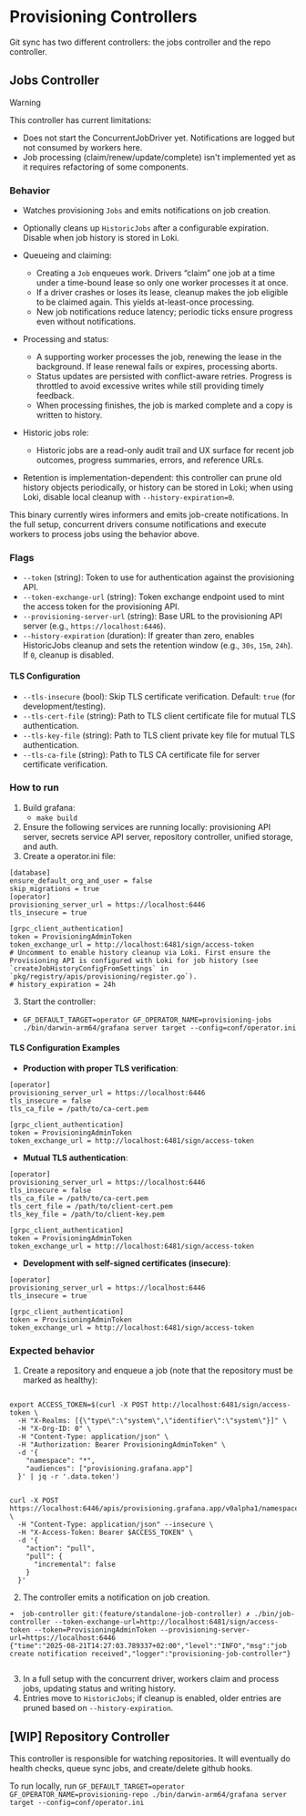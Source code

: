 # Provisioning Controllers

Git sync has two different controllers: the jobs controller and the repo controller.

## Jobs Controller

> [!WARNING]
> This controller has current limitations:
>
> - Does not start the ConcurrentJobDriver yet. Notifications are logged but not consumed by workers here.
> - Job processing (claim/renew/update/complete) isn't implemented yet as it requires refactoring of some components.

### Behavior

- Watches provisioning `Jobs` and emits notifications on job creation.
- Optionally cleans up `HistoricJobs` after a configurable expiration. Disable when job history is stored in Loki.

- Queueing and claiming:
  - Creating a `Job` enqueues work. Drivers “claim” one job at a time under a time-bound lease so only one worker processes it at once.
  - If a driver crashes or loses its lease, cleanup makes the job eligible to be claimed again. This yields at-least-once processing.
  - New job notifications reduce latency; periodic ticks ensure progress even without notifications.

- Processing and status:
  - A supporting worker processes the job, renewing the lease in the background. If lease renewal fails or expires, processing aborts.
  - Status updates are persisted with conflict-aware retries. Progress is throttled to avoid excessive writes while still providing timely feedback.
  - When processing finishes, the job is marked complete and a copy is written to history.

- Historic jobs role:
  - Historic jobs are a read-only audit trail and UX surface for recent job outcomes, progress summaries, errors, and reference URLs.
- Retention is implementation-dependent: this controller can prune old history objects periodically, or history can be stored in Loki; when using Loki, disable local cleanup with `--history-expiration=0`.

This binary currently wires informers and emits job-create notifications. In the full setup, concurrent drivers consume notifications and execute workers to process jobs using the behavior above.

### Flags

- `--token` (string): Token to use for authentication against the provisioning API.
- `--token-exchange-url` (string): Token exchange endpoint used to mint the access token for the provisioning API.
- `--provisioning-server-url` (string): Base URL to the provisioning API server (e.g., `https://localhost:6446`).
- `--history-expiration` (duration): If greater than zero, enables HistoricJobs cleanup and sets the retention window (e.g., `30s`, `15m`, `24h`). If `0`, cleanup is disabled.

#### TLS Configuration

- `--tls-insecure` (bool): Skip TLS certificate verification. Default: `true` (for development/testing).
- `--tls-cert-file` (string): Path to TLS client certificate file for mutual TLS authentication.
- `--tls-key-file` (string): Path to TLS client private key file for mutual TLS authentication.
- `--tls-ca-file` (string): Path to TLS CA certificate file for server certificate verification.

### How to run

1. Build grafana:
   - `make build`
2. Ensure the following services are running locally: provisioning API server, secrets service API server, repository controller, unified storage, and auth.
3. Create a operator.ini file:
```
[database]
ensure_default_org_and_user = false
skip_migrations = true
[operator]
provisioning_server_url = https://localhost:6446
tls_insecure = true

[grpc_client_authentication]
token = ProvisioningAdminToken
token_exchange_url = http://localhost:6481/sign/access-token
# Uncomment to enable history cleanup via Loki. First ensure the Provisioning API is configured with Loki for job history (see `createJobHistoryConfigFromSettings` in `pkg/registry/apis/provisioning/register.go`).
# history_expiration = 24h  
```
3. Start the controller:
  - `GF_DEFAULT_TARGET=operator GF_OPERATOR_NAME=provisioning-jobs ./bin/darwin-arm64/grafana server target --config=conf/operator.ini`

#### TLS Configuration Examples

- **Production with proper TLS verification**:
```
[operator]
provisioning_server_url = https://localhost:6446
tls_insecure = false
tls_ca_file = /path/to/ca-cert.pem

[grpc_client_authentication]
token = ProvisioningAdminToken
token_exchange_url = http://localhost:6481/sign/access-token
```

- **Mutual TLS authentication**:
```
[operator]
provisioning_server_url = https://localhost:6446
tls_insecure = false
tls_ca_file = /path/to/ca-cert.pem
tls_cert_file = /path/to/client-cert.pem 
tls_key_file = /path/to/client-key.pem

[grpc_client_authentication]
token = ProvisioningAdminToken
token_exchange_url = http://localhost:6481/sign/access-token
```

- **Development with self-signed certificates (insecure)**:
```
[operator]
provisioning_server_url = https://localhost:6446
tls_insecure = true

[grpc_client_authentication]
token = ProvisioningAdminToken
token_exchange_url = http://localhost:6481/sign/access-token
```

### Expected behavior

1. Create a repository and enqueue a job (note that the repository must be marked as healthy):

```curl

export ACCESS_TOKEN=$(curl -X POST http://localhost:6481/sign/access-token \
  -H "X-Realms: [{\"type\":\"system\",\"identifier\":\"system\"}]" \
  -H "X-Org-ID: 0" \
  -H "Content-Type: application/json" \
  -H "Authorization: Bearer ProvisioningAdminToken" \
  -d '{
    "namespace": "*",
    "audiences": ["provisioning.grafana.app"]
  }' | jq -r '.data.token')
```

```curl

curl -X POST https://localhost:6446/apis/provisioning.grafana.app/v0alpha1/namespaces/default/repositories/test6/jobs \
  -H "Content-Type: application/json" --insecure \
  -H "X-Access-Token: Bearer $ACCESS_TOKEN" \
  -d '{
    "action": "pull",
    "pull": {
      "incremental": false
    }
  }'
```

2. The controller emits a notification on job creation.

```
➜  job-controller git:(feature/standalone-job-controller) ✗ ./bin/job-controller --token-exchange-url=http://localhost:6481/sign/access-token --token=ProvisioningAdminToken --provisioning-server-url=https://localhost:6446
{"time":"2025-08-21T14:27:03.789337+02:00","level":"INFO","msg":"job create notification received","logger":"provisioning-job-controller"}
```

```

```

3. In a full setup with the concurrent driver, workers claim and process jobs, updating status and writing history.
4. Entries move to `HistoricJobs`; if cleanup is enabled, older entries are pruned based on `--history-expiration`.

## [WIP] Repository Controller

This controller is responsible for watching repositories. It will eventually do health checks, queue sync jobs, and create/delete github hooks.

To run locally, run `GF_DEFAULT_TARGET=operator GF_OPERATOR_NAME=provisioning-repo ./bin/darwin-arm64/grafana server target --config=conf/operator.ini`